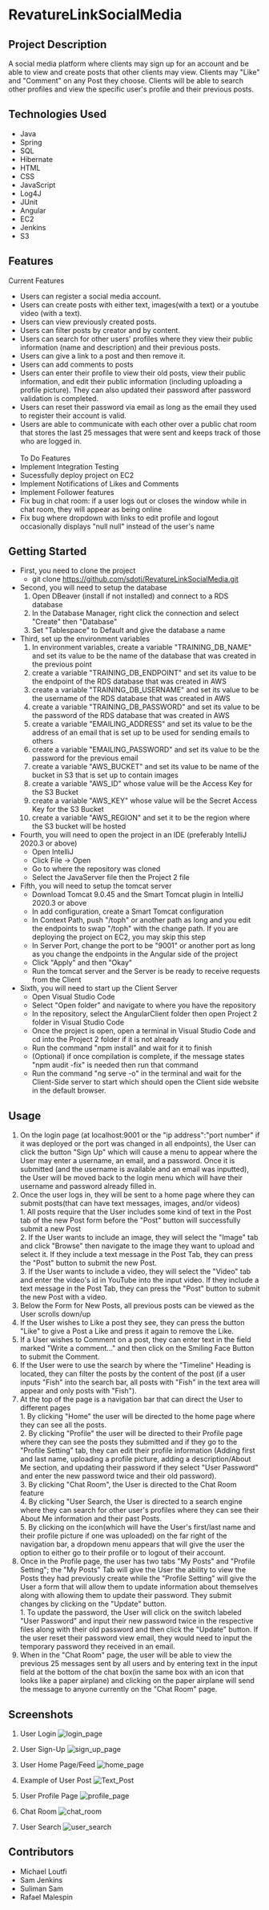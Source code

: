 # RevatureLinkSocialMedia
## Project Description
A social media platform where clients may sign up for an account and be able to view and create posts that other clients may view. Clients may "Like" and "Comment" on any Post they choose.  Clients will be able to search other profiles and view the specific user's profile and their previous posts.
## Technologies Used
- Java
- Spring
- SQL
- Hibernate
- HTML
- CSS
- JavaScript
- Log4J
- JUnit
- Angular
- EC2
- Jenkins
- S3
## Features
Current Features
- Users can register a social media account.
- Users can create posts with either text, images(with a text) or a youtube video (with a text).
- Users can view previously created posts.
- Users can filter posts by creator and by content.
- Users can search for other users' profiles where they view their public information (name and description) and their previous posts.
- Users can give a link to a post and then remove it.
- Users can add comments to posts
- Users can enter their profile to view their old posts, view their public information, and edit their public information (including uploading a profile picture). They can also updated their password after password validation is completed.
- Users can reset their password via email as long as the email they used to register their account is valid.
- Users are able to communicate with each other over a public chat room that stores the last 25 messages that were sent and keeps track of those who are logged in.  
<br />To Do Features
- Implement Integration Testing
- Sucessfully deploy project on EC2
- Implement Notifications of Likes and Comments
- Implement Follower features
- Fix bug in chat room: if a user logs out or closes the window while in chat room, they will appear as being online
- Fix bug where dropdown with links to edit profile and logout occasionally displays "null null" instead of the user's name

## Getting Started
- First, you need to clone the project
  - git clone https://github.com/sdotj/RevatureLinkSocialMedia.git
- Second, you will need to setup the database
  1. Open DBeaver (install if not installed) and connect to a RDS database
  2. In the Database Manager, right click the connection and select "Create" then "Database"
  3. Set "Tablespace" to Default and give the database a name
- Third, set up the environment variables
  1. In environment variables, create a variable "TRAINING_DB_NAME" and set its value to be the name of the database that was created in the previous point
  2. create a variable "TRAINING_DB_ENDPOINT" and set its value to be the endpoint of the RDS database that was created in AWS
  3. create a variable "TRAINING_DB_USERNAME" and set its value to be the username of the RDS database that was created in AWS
  4. create a variable "TRAINING_DB_PASSWORD" and set its value to be the password of the RDS database that was created in AWS
  5. create a variable "EMAILING_ADDRESS" and set its value to be the address of an email that is set up to be used for sending emails to others
  6. create a variable "EMAILING_PASSWORD" and set its value to be the password for the previous email
  7. create a variable "AWS_BUCKET" and set its value to be name of the bucket in S3 that is set up to contain images
  8. create a variable "AWS_ID" whose value will be the Access Key for the S3 Bucket
  9. create a variable "AWS_KEY" whose value will be the Secret Access Key for the S3 Bucket
  10. create a variable "AWS_REGION" and set it to be the region where the S3 bucket will be hosted
- Fourth, you will need to open the project in an IDE (preferably IntelliJ 2020.3 or above)
  - Open IntelliJ
  - Click File -> Open
  - Go to where the repository was cloned
  - Select the JavaServer file then the Project 2 file
- Fifth, you will need to setup the tomcat server
  - Download Tomcat 9.0.45 and the Smart Tomcat plugin in IntelliJ 2020.3 or above
  - In add configuration, create a Smart Tomcat configuration
  - In Context Path, push "/toph" or another path as long and you edit the endpoints to swap "/toph" with the change path.  If you are deploying the project on EC2, you may skip this step
  - In Server Port, change the port to be "9001" or another port as long as you change the endpoints in the Angular side of the project
  - Click "Apply" and then "Okay"
  - Run the tomcat server and the Server is be ready to receive requests from the Client
- Sixth, you will need to start up the Client Server
  - Open Visual Studio Code
  - Select "Open folder" and navigate to where you have the repository
  - In the repository, select the AngularClient folder then open Project 2 folder in Visual Studio Code
  - Once the project is open, open a terminal in Visual Studio Code and cd into the Project 2 folder if it is not already
  - Run the command "npm install" and wait for it to finish
  - (Optional) if once compilation is complete, if the message states "npm audit -fix" is needed then run that command
  - Run the command "ng serve -o" in the terminal and wait for the Client-Side server to start which should open the Client side website in the default browser.

## Usage
  1. On the login page (at localhost:9001 or the "ip address":"port number" if it was deployed or the port was changed in all endpoints), the User can click the button "Sign Up" which will cause a menu to appear where the User may enter a username, an email, and a password. Once it is submitted (and the username is available and an email was inputted), the User will be moved back to the login menu which will have their username and password already filled in.
  2. Once the user logs in, they will be sent to a home page where they can submit posts(that can have text messages, images, and/or videos)
   <br />1. All posts require that the User includes some kind of text in the Post tab of the new Post form before the "Post" button will successfully submit a new Post
   <br />2. If the User wants to include an image, they will select the "Image" tab and click "Browse" then navigate to the image they want to upload and select it. If they include a text message in the Post Tab, they can press the "Post" button to submit the new Post.
   <br />3. If the User wants to include a video, they will select the "Video" tab and enter the video's id in YouTube into the input video. If they include a text message in the Post Tab, they can press the "Post" button to submit the new Post with a video.
  3. Below the Form for New Posts, all previous posts can be viewed as the User scrolls down/up
  4. If the User wishes to Like a post they see, they can press the button "Like" to give a Post a Like and press it again to remove the Like.
  5. If a User wishes to Comment on a post, they can enter text in the field marked "Write a comment..." and then click on the Smiling Face Button to submit the Comment.
  6. If the User were to use the search by where the "Timeline" Heading is located, they can filter the posts by the content of the post (if a user inputs "Fish" into the search bar, all posts with "Fish" in the text area will appear and only posts with "Fish").
  7. At the top of the page is a navigation bar that can direct the User to different pages
   <br />1. By clicking "Home" the user will be directed to the home page where they can see all the posts.
   <br />2. By clicking "Profile" the user will be directed to their Profile page where they can see the posts they submitted and if they go to the "Profile Setting" tab, they can edit their profile information (Adding first and last name, uploading a profile picture, adding a description/About Me section, and updating their password if they select "User Password" and enter the new password twice and their old password).
   <br />3. By clicking "Chat Room", the User is directed to the Chat Room feature
   <br />4. By clicking "User Search, the User is directed to a search engine where they can search for other user's profiles where they can see their About Me information and their past Posts.
   <br />5. By clicking on the icon(which will have the User's first/last name and their profile picture if one was uploaded) on the far right of the navigation bar, a dropdown menu appears that will give the user the option to either go to their profile or to logout of their account.
  8. Once in the Profile page, the user has two tabs "My Posts" and "Profile Setting"; the "My Posts" Tab will give the User the ability to view the Posts they had previously create while the "Profile Setting" will give the User a form that will allow them to update information about themselves along with allowing them to update their password. They submit changes by clicking on the "Update" button.
 <br /> 1. To update the password, the User will click on the switch labeled "User Password" and input their new password twice in the respective files along with their old password and then click the "Update" button. If the user reset their password view email, they would need to input the temporary password they received in an email.
  10. When in the "Chat Room" page, the user will be able to view the previous 25 messages sent by all users and by entering text in the input field at the bottom of the chat box(in the same box with an icon that looks like a paper airplane) and clicking on the paper airplane will send the message to anyone currently on the "Chat Room" page.

## Screenshots
1. User Login
![login_page](https://user-images.githubusercontent.com/46952097/115908069-aac31400-a437-11eb-967c-f77e8f915c8e.png)

2. User Sign-Up
![sign_up_page](https://user-images.githubusercontent.com/46952097/115908078-aeef3180-a437-11eb-8105-2b29873b580d.png)

3. User Home Page/Feed
![home_page](https://user-images.githubusercontent.com/46952097/115908107-b7476c80-a437-11eb-99c4-4501c00cc402.png)

4. Example of User Post
![Text_Post](https://user-images.githubusercontent.com/46952097/115908115-ba425d00-a437-11eb-94b1-7156b68a66fb.png)

5. User Profile Page
![profile_page](https://user-images.githubusercontent.com/46952097/115908135-c4fcf200-a437-11eb-8413-7254084a99ba.png)

6. Chat Room
![chat_room](https://user-images.githubusercontent.com/46952097/115908155-ca5a3c80-a437-11eb-9362-1c67c98c563e.png)

7. User Search
![user_search](https://user-images.githubusercontent.com/46952097/115908172-ce865a00-a437-11eb-885f-40eaa162626b.png)
  

## Contributors
 - Michael Loutfi
 - Sam Jenkins
 - Suliman Sam
 - Rafael Malespin
